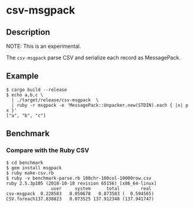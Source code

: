 csv-msgpack
====


Description
----

NOTE: This is an experimental.

The `csv-msgpack` parse CSV and serialize each record as MessagePack.


Example
----

```
$ cargo build --release
$ echo a,b,c \
  | ./target/release/csv-msgpack  \
  | ruby -r msgpack -e 'MessagePack::Unpacker.new(STDIN).each { |x| p x }'
["a", "b", "c"]
```


Benchmark
----

### Compare with the Ruby CSV

```
$ cd benchmark
$ gem install msgpack
$ ruby make-csv.rb
$ ruby -v benchmark-parse.rb 100chr-100col-10000row.csv
ruby 2.5.3p105 (2018-10-18 revision 65156) [x86_64-linux]
                 user     system      total        real
csv-msgpack  0.228583   0.050678   0.873583 (  0.594565)
CSV.foreach137.838823   0.073525 137.912348 (137.941747)
```
